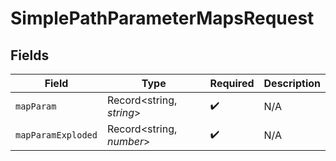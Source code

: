# SimplePathParameterMapsRequest


## Fields

| Field                    | Type                     | Required                 | Description              |
| ------------------------ | ------------------------ | ------------------------ | ------------------------ |
| `mapParam`               | Record<string, *string*> | :heavy_check_mark:       | N/A                      |
| `mapParamExploded`       | Record<string, *number*> | :heavy_check_mark:       | N/A                      |